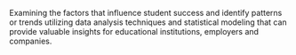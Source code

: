 
Examining the factors that influence student success and identify patterns or trends utilizing data analysis techniques and statistical modeling that can provide valuable insights for educational institutions, employers and companies.
